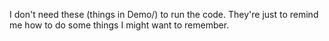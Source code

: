 I don't need these (things in Demo/) to run the code.
They're just to remind me how to do
some things I might want to remember.
